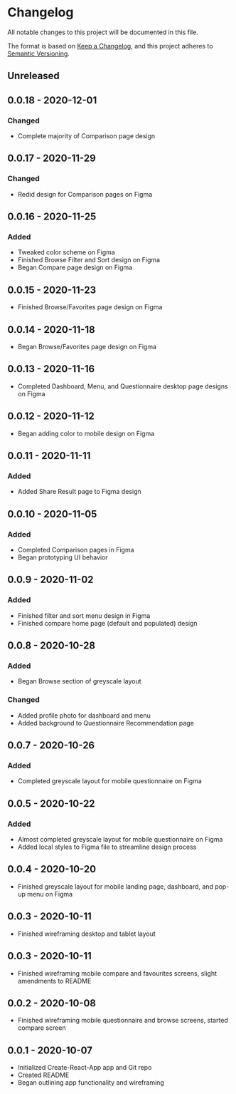 # Changelog
All notable changes to this project will be documented in this file.

The format is based on [Keep a Changelog](https://keepachangelog.com/en/1.0.0/),
and this project adheres to [Semantic Versioning](https://semver.org/spec/v2.0.0.html).

## Unreleased

## 0.0.18 - 2020-12-01

### Changed

- Complete majority of Comparison page design

## 0.0.17 - 2020-11-29

### Changed

- Redid design for Comparison pages on Figma

## 0.0.16 - 2020-11-25

### Added

- Tweaked color scheme on Figma
- Finished Browse Filter and Sort design on Figma
- Began Compare page design on Figma

## 0.0.15 - 2020-11-23

- Finished Browse/Favorites page design on Figma

## 0.0.14 - 2020-11-18

- Began Browse/Favorites page design on Figma

## 0.0.13 - 2020-11-16

- Completed Dashboard, Menu, and Questionnaire desktop page designs on Figma

## 0.0.12 - 2020-11-12

- Began adding color to mobile design on Figma

## 0.0.11 - 2020-11-11

### Added

- Added Share Result page to Figma design

## 0.0.10 - 2020-11-05

### Added

- Completed Comparison pages in Figma
- Began prototyping UI behavior

## 0.0.9 - 2020-11-02

### Added

- Finished filter and sort menu design in Figma
- Finished compare home page (default and populated) design

## 0.0.8 - 2020-10-28

### Added

- Began Browse section of greyscale layout

### Changed

- Added profile photo for dashboard and menu
- Added background to Questionnaire Recommendation page

## 0.0.7 - 2020-10-26

### Added

- Completed greyscale layout for mobile questionnaire on Figma

## 0.0.5 - 2020-10-22

### Added

- Almost completed greyscale layout for mobile questionnaire on Figma
- Added local styles to Figma file to streamline design process

## 0.0.4 - 2020-10-20

- Finished greyscale layout for mobile landing page, dashboard, and pop-up menu on Figma

## 0.0.3 - 2020-10-11

- Finished wireframing desktop and tablet layout

## 0.0.3 - 2020-10-11

- Finished wireframing mobile compare and favourites screens, slight amendments to README

## 0.0.2 - 2020-10-08

- Finished wireframing mobile questionnaire and browse screens, started compare screen

## 0.0.1 - 2020-10-07

- Initialized Create-React-App app and Git repo
- Created README
- Began outlining app functionality and wireframing